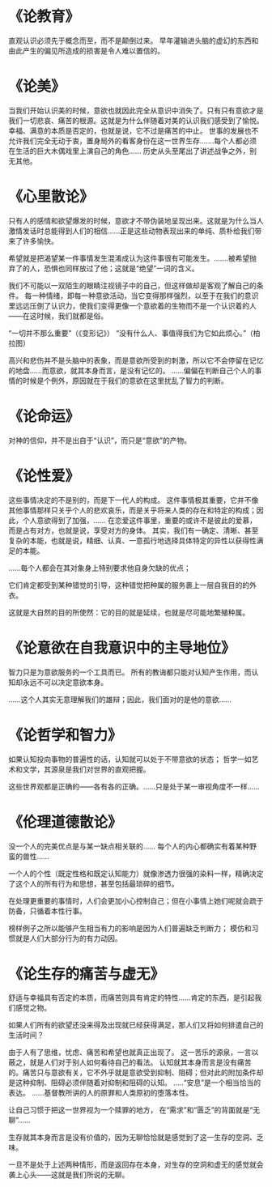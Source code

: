 
# 《论教育》

直观认识必须先于概念而至，而不是颠倒过来。 早年灌输进头脑的虚幻的东西和由此产生的偏见所造成的损害是令人难以置信的。

# 《论美》

当我们开始认识美的时候，意欲也就因此完全从意识中消失了。只有只有意欲才是我们一切悲哀、痛苦的根源。这就是为什么伴随着对美的认识我们感受到了愉悦。 幸福、满意的本质是否定的，也就是说，它不过是痛苦的中止。 世事的发展也不允许我们完全无动于衷，置身局外的看客身份在这一世界生存.......每个人都必须在生活的巨大木偶戏里上演自己的角色...... 历史从头至尾出了讲述战争之外，别无其他。

# 《心里散论》

只有人的感情和欲望爆发的时候，意欲才不带伪装地呈现出来。这就是为什么当人激情发话时总能得到人们的相信......正是这些动物表现出来的单纯、质朴给我们带来了许多愉快。 

希望就是把渴望某一件事情发生混淆成认为这件事很有可能发生。.......被希望抛弃了的人，恐惧也同样放过了他；这就是“绝望”一词的含义。 

我们不可能以一双陌生的眼睛注视镜子中的自己，但这样做却是客观了解自己的条件。 每一种情绪，即每一种意欲活动，当它变得那样强烈，以至于在我们的意识里远远压倒了认识力，使我们变得更像一个意欲着的生物而不是一个认识着的人——在这时候，我们就都是俗。 

“一切并不那么重要”（《变形记》） “没有什么人、事值得我们为它如此烦心。”（柏拉图） 

高兴和悲伤并不是头脑中的表象，而是意欲所受到的刺激，所以它不会停留在记忆的地盘......而意欲，就其本身而言，是没有记忆的。 ......偏偏在判断自己个人的事情的时候是个例外，原因就在于我们的意欲在这里扰乱了智力的判断。

# 《论命运》

对神的信仰，并不是出自于“认识”，而只是“意欲”的产物。

# 《论性爱》

这些事情决定的不是别的，而是下一代人的构成。 这件事情极其重要，它并不像其他事情那样只关乎个人的悲欢哀乐，而是关乎将来人类的存在和特定的构成；因此，个人意欲得到了加强，...... 在恋爱这件事里，重要的或许不是彼此的爱慕，而是占有对方，也就是说，享受对方的身体。 其实，我们有一确定、清晰、甚至复杂的本能，也就是说，精细、认真、一意孤行地选择具体特定的异性以获得性满足的本能。 

......每个人都会在其对象身上特别要求他自身欠缺的优点； 

它们肯定都受到某种错觉的引导，这种错觉把种属的服务裹上一层自我目的的外衣。 

这就是大自然的目的所使然：它的目的就是延续，也就是尽可能地繁殖种属。

# 《论意欲在自我意识中的主导地位》

智力只是为意欲服务的一个工具而已。 所有的教诲都只能对认知产生作用，而认知却永远不可以决定意欲本身。 

......这个人其实无意理解我们的雄辩；因此，我们面对的是他的意欲......

# 《论哲学和智力》

如果认知投向事物的普遍性的话，认知就可以处于不带意欲的状态； 哲学一如艺术和文学，其源泉是我们对世界的直观把握。 

这些世界观都是正确的——各有各的正确。......只是处于某一审视角度不一样......

# 《伦理道德散论》

没一个人的完美优点是与某一缺点相关联的...... 每个人的内心都确实有着某种野蛮的兽性...... 

一个人的个性（既定性格和既定认知能力）就像渗透力很强的染料一样，精确决定了这个人的所有行为和思想，甚至包括最琐碎的细节。 

在处理更重要的事情时，人们会更加小心控制自己；但在小事情上她们呢就会疏于防备，只循着本性行事。 

榜样例子之所以能够产生相当有力的影响是因为人们普遍缺乏判断力； 模仿和习惯就是人们大部分行为的有力动因。

# 《论生存的痛苦与虚无》

舒适与幸福具有否定的本质，而痛苦则具有肯定的特性......肯定的东西，是引起我们感觉之物。 

如果人们所有的欲望还没来得及出现就已经获得满足，那人们又将如何排遣自己的生活时间？ 

由于人有了思维，忧虑、痛苦和希望也就真正出现了。 这一苦乐的源泉，一言以蔽之，就是人们对于别人如何看待自己的看法。 认知就其本身而言是没有痛苦的。痛苦只与意欲有关，它不外乎就是意欲受到抑制、阻碍；但对此的附加条件却是这种抑制、阻碍必须伴随着对抑制和阻碍的认知。 .....“安息”是一个相当恰当的表达。 ......基督教所讲的人的原罪和人类原初的堕落本性。 

让自己习惯于把这一世界视为一个赎罪的地方， 在“需求”和“匮乏”的背面就是“无聊”...... 

生存就其本身而言是没有价值的，因为无聊恰恰就是感觉到了这一生存的空洞、乏味。 

一旦不是处于上述两种情形，而是返回存在本身，对生存的空洞和虚无的感觉就会袭上心头——这就是我们所说的无聊。

